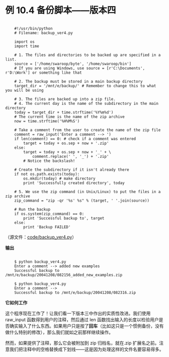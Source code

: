# 例 10.4 备份脚本——版本四

```

    #!/usr/bin/python
    # Filename: backup_ver4.py
    
    import os
    import time
    
    # 1. The files and directories to be backed up are specified in a list.
    source = ['/home/swaroop/byte', '/home/swaroop/bin']
    # If you are using Windows, use source = [r'C:\Documents', r'D:\Work'] or something like that
    
    # 2. The backup must be stored in a main backup directory
    target_dir = '/mnt/e/backup/' # Remember to change this to what you will be using
    
    # 3. The files are backed up into a zip file.
    # 4. The current day is the name of the subdirectory in the main directory
    today = target_dir + time.strftime('%Y%m%d')
    # The current time is the name of the zip archive
    now = time.strftime('%H%M%S')
    
    # Take a comment from the user to create the name of the zip file
    comment = raw_input('Enter a comment --> ')
    if len(comment) == 0: # check if a comment was entered
        target = today + os.sep + now + '.zip'
    else:
        target = today + os.sep + now + '_' + \
            comment.replace(' ', '_') + '.zip'
        # Notice the backslash!

    # Create the subdirectory if it isn't already there
    if not os.path.exists(today):
        os.mkdir(today) # make directory
        print 'Successfully created directory', today

    # 5. We use the zip command (in Unix/Linux) to put the files in a zip archive
    zip_command = "zip -qr '%s' %s" % (target, ' '.join(source))
    
    # Run the backup
    if os.system(zip_command) == 0:
        print 'Successful backup to', target
    else:
        print 'Backup FAILED'

```

（源文件：[code/backup_ver4.py](http://woodpecker.org.cn/abyteofpython_cn/chinese/code/backup_ver4.py)）

**输出**

```

    $ python backup_ver4.py
    Enter a comment --> added new examples
    Successful backup to /mnt/e/backup/20041208/082156_added_new_examples.zip
    
    $ python backup_ver4.py
    Enter a comment -->
    Successful backup to /mnt/e/backup/20041208/082316.zip

```

**它如何工作**

这个程序现在工作了！让我们看一下版本三中作出的实质性改进。我们使用 raw_input 函数得到用户的注释，然后通过 len 函数找出输入的长度以检验用户是否确实输入了什么东西。如果用户只是按了**回车**（比如这只是一个惯例备份，没有做什么特别的修改），那么我们就如之前那样继续操作。

然而，如果提供了注释，那么它会被附加到 zip 归档名，就在.zip 扩展名之前。注意我们把注释中的空格替换成下划线——这是因为处理这样的文件名要容易得多。